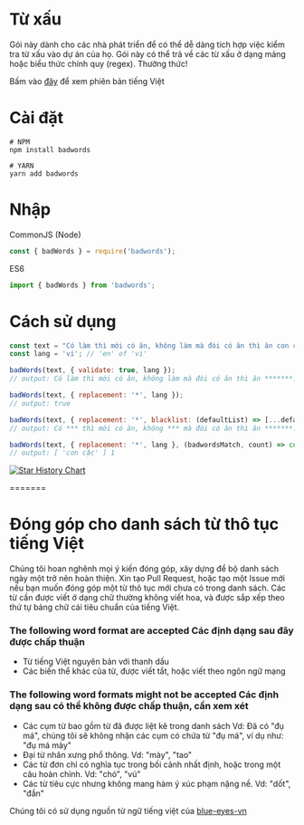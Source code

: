 
# Từ xấu
Gói này dành cho các nhà phát triển để có thể dễ dàng tích hợp việc kiểm tra từ xấu vào dự án của họ.
Gói này có thể trả về các từ xấu ở dạng mảng hoặc biểu thức chính quy (regex).
Thưởng thức!

Bấm vào [đây]('https://github.com/Eris-js/badwords/blob/master/README_vn.md') để xem phiên bản tiếng Việt

Cài đặt
=======

```shell
# NPM
npm install badwords

# YARN
yarn add badwords
```

Nhập
=====

CommonJS (Node)

```js
const { badWords } = require('badwords');
```

ES6

```js
import { badWords } from 'badwords';
```

Cách sử dụng
=====

```js
const text = "Có làm thì mới có ăn, không làm mà đòi có ăn thì ăn con cặc.";
const lang = 'vi'; // 'en' of 'vi'

badWords(text, { validate: true, lang });
// output: Có làm thì mới có ăn, không làm mà đòi có ăn thì ăn *******.

badWords(text, { replacement: '*', lang });
// output: true

badWords(text, { replacement: '*', blacklist: (defaultList) => [...defaultList, 'có', 'làm'] });
// output: Có *** thì mới có ăn, không *** mà đòi có ăn thì ăn *******.

badWords(text, { replacement: '*', lang }, (badwordsMatch, count) => console.log(badwordsMatch, count));
// output: [ 'con cặc' ] 1
```


[![Star History Chart](https://api.star-history.com/svg?repos=Eris-js/badwords&type=Timeline)](https://star-history.com/#Eris-js/badwords&Timeline)

=======

# Đóng góp cho danh sách từ thô tục tiếng Việt

Chúng tôi hoan nghênh mọi ý kiến đóng góp, xây dựng để bộ danh sách ngày một trở nên hoàn thiện. Xin tạo Pull Request, hoặc tạo một Issue mới nếu bạn muốn đóng góp một từ thô tục mới chưa có trong danh sách.
Các từ cần được viết ở dạng chữ thường không viết hoa, và được sắp xếp theo thứ tự bảng chữ cái tiêu chuẩn của tiếng Việt.

### The following word format are accepted Các định dạng sau đây được chấp thuận
- Từ tiếng Việt nguyên bản với thanh dấu
- Các biến thể khác của từ, được viết tắt, hoặc viết theo ngôn ngữ mạng
### The following word formats might not be accepted Các định dạng sau có thể không được chấp thuận, cần xem xét
- Các cụm từ bao gồm từ đã được liệt kê trong danh sách Vd: Đã có "đụ má", chúng tôi sẽ không nhận các cụm có chứa từ "đụ má", ví dụ như: "đụ má mày"
- Đại từ nhân xưng phổ thông. Vd: "mày", "tao"
- Các từ đơn chỉ có nghĩa tục trong bối cảnh nhất định, hoặc trong một câu hoàn chỉnh. Vd: "chó", "vú"
- Các từ tiêu cực nhưng không mang hàm ý xúc phạm nặng nề. Vd: "dốt", "đần"

Chúng tôi có sử dụng nguồn từ ngữ tiếng việt của [blue-eyes-vn](https://github.com/blue-eyes-vn)